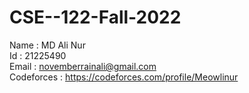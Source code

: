 # CSE--122-Fall-2022
Name : MD Ali Nur  
Id : 21225490  
Email : novemberrainali@gmail.com  
Codeforces : https://codeforces.com/profile/Meowlinur  
